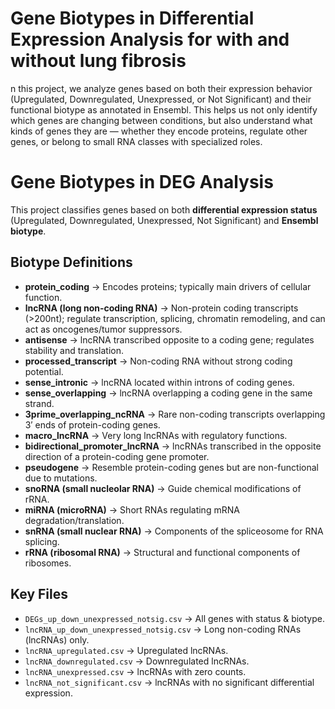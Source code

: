 # Gene Biotypes in Differential Expression Analysis for with and without lung fibrosis
n this project, we analyze genes based on both their expression behavior (Upregulated, Downregulated, Unexpressed, or Not Significant) and their functional biotype as annotated in Ensembl.  This helps us not only identify which genes are changing between conditions, but also understand what kinds of genes they are — whether they encode proteins, regulate other genes, or belong to small RNA classes with specialized roles.
# Gene Biotypes in DEG Analysis

This project classifies genes based on both **differential expression status** 
(Upregulated, Downregulated, Unexpressed, Not Significant) 
and **Ensembl biotype**.

## Biotype Definitions

- **protein_coding** → Encodes proteins; typically main drivers of cellular function.  
- **lncRNA (long non-coding RNA)** → Non-protein coding transcripts (>200nt); 
  regulate transcription, splicing, chromatin remodeling, and can act as oncogenes/tumor suppressors.  
- **antisense** → lncRNA transcribed opposite to a coding gene; regulates stability and translation.  
- **processed_transcript** → Non-coding RNA without strong coding potential.  
- **sense_intronic** → lncRNA located within introns of coding genes.  
- **sense_overlapping** → lncRNA overlapping a coding gene in the same strand.  
- **3prime_overlapping_ncRNA** → Rare non-coding transcripts overlapping 3′ ends of protein-coding genes.  
- **macro_lncRNA** → Very long lncRNAs with regulatory functions.  
- **bidirectional_promoter_lncRNA** → lncRNAs transcribed in the opposite direction of a protein-coding gene promoter.  
- **pseudogene** → Resemble protein-coding genes but are non-functional due to mutations.  
- **snoRNA (small nucleolar RNA)** → Guide chemical modifications of rRNA.  
- **miRNA (microRNA)** → Short RNAs regulating mRNA degradation/translation.  
- **snRNA (small nuclear RNA)** → Components of the spliceosome for RNA splicing.  
- **rRNA (ribosomal RNA)** → Structural and functional components of ribosomes.  

## Key Files

- `DEGs_up_down_unexpressed_notsig.csv` → All genes with status & biotype.  
- `lncRNA_up_down_unexpressed_notsig.csv` → Long non-coding RNAs (lncRNAs) only.  
- `lncRNA_upregulated.csv` → Upregulated lncRNAs.  
- `lncRNA_downregulated.csv` → Downregulated lncRNAs.  
- `lncRNA_unexpressed.csv` → lncRNAs with zero counts.  
- `lncRNA_not_significant.csv` → lncRNAs with no significant differential expression.  
